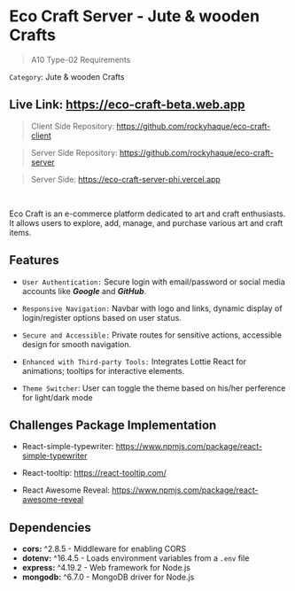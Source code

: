 # Eco Craft Server - Jute & wooden Crafts

> A10 Type-02 Requirements

`Category`: Jute & wooden Crafts

## Live Link: https://eco-craft-beta.web.app

 > Client Side Repository: https://github.com/rockyhaque/eco-craft-client

 > Server Side Repository: https://github.com/rockyhaque/eco-craft-server

 > Server Side: https://eco-craft-server-phi.vercel.app


<br>

Eco Craft is an e-commerce platform dedicated to art and craft enthusiasts. It allows users to explore, add, manage, and purchase various art and craft items.



## Features

- `User Authentication:` Secure login with email/password or social media accounts like ***Google*** and ***GitHub***.

- `Responsive Navigation:` Navbar with logo and links, dynamic display of login/register options based on user status.

- `Secure and Accessible:` Private routes for sensitive actions, accessible design for smooth navigation.

- `Enhanced with Third-party Tools:` Integrates Lottie React for animations; tooltips for interactive elements.

- `Theme Switcher`: User can toggle the theme based on his/her perference for light/dark mode

## Challenges Package Implementation

- React-simple-typewriter: 
https://www.npmjs.com/package/react-simple-typewriter

- React-tooltip: 
https://react-tooltip.com/

- React Awesome Reveal: 
https://www.npmjs.com/package/react-awesome-reveal



## Dependencies

- **cors:** ^2.8.5 - Middleware for enabling CORS
- **dotenv:** ^16.4.5 - Loads environment variables from a `.env` file
- **express:** ^4.19.2 - Web framework for Node.js
- **mongodb:** ^6.7.0 - MongoDB driver for Node.js